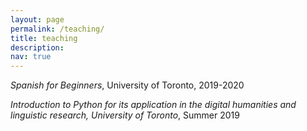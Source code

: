 ```yaml
---
layout: page
permalink: /teaching/
title: teaching
description:
nav: true
---
```


*Spanish for Beginners*, University of Toronto, 2019-2020

*Introduction to Python for its application in the digital humanities and linguistic research, University of Toronto*, Summer 2019
